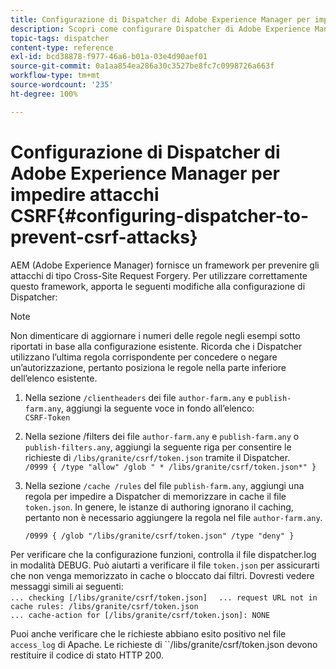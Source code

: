 ```yaml
---
title: Configurazione di Dispatcher di Adobe Experience Manager per impedire attacchi CSRF
description: Scopri come configurare Dispatcher di Adobe Experience Manager per impedire attacchi Cross-Site Request Forgery.
topic-tags: dispatcher
content-type: reference
exl-id: bcd38878-f977-46a6-b01a-03e4d90aef01
source-git-commit: 0a1aa854ea286a30c3527be8fc7c0998726a663f
workflow-type: tm+mt
source-wordcount: '235'
ht-degree: 100%

---
```


# Configurazione di Dispatcher di Adobe Experience Manager per impedire attacchi CSRF{#configuring-dispatcher-to-prevent-csrf-attacks}

AEM (Adobe Experience Manager) fornisce un framework per prevenire gli attacchi di tipo Cross-Site Request Forgery. Per utilizzare correttamente questo framework, apporta le seguenti modifiche alla configurazione di Dispatcher:

>[!NOTE]
>
>Non dimenticare di aggiornare i numeri delle regole negli esempi sotto riportati in base alla configurazione esistente. Ricorda che i Dispatcher utilizzano l’ultima regola corrispondente per concedere o negare un’autorizzazione, pertanto posiziona le regole nella parte inferiore dell’elenco esistente.

1. Nella sezione `/clientheaders` dei file `author-farm.any` e `publish-farm.any`, aggiungi la seguente voce in fondo all’elenco:\
   `CSRF-Token`
1. Nella sezione /filters dei file `author-farm.any` e `publish-farm.any` o `publish-filters.any`, aggiungi la seguente riga per consentire le richieste di `/libs/granite/csrf/token.json` tramite il Dispatcher.\
   `/0999 { /type "allow" /glob " * /libs/granite/csrf/token.json*" }`

1. Nella sezione `/cache /rules` del file `publish-farm.any`, aggiungi una regola per impedire a Dispatcher di memorizzare in cache il file `token.json`. In genere, le istanze di authoring ignorano il caching, pertanto non è necessario aggiungere la regola nel file `author-farm.any`.

   `/0999 { /glob "/libs/granite/csrf/token.json" /type "deny" }`

Per verificare che la configurazione funzioni, controlla il file dispatcher.log in modalità DEBUG. Può aiutarti a verificare il file `token.json` per assicurarti che non venga memorizzato in cache o bloccato dai filtri. Dovresti vedere messaggi simili ai seguenti:\
`... checking [/libs/granite/csrf/token.json]  `
`... request URL not in cache rules: /libs/granite/csrf/token.json`\
`... cache-action for [/libs/granite/csrf/token.json]: NONE`

Puoi anche verificare che le richieste abbiano esito positivo nel file `access_log` di Apache. Le richieste di ``/libs/granite/csrf/token.json devono restituire il codice di stato HTTP 200.
